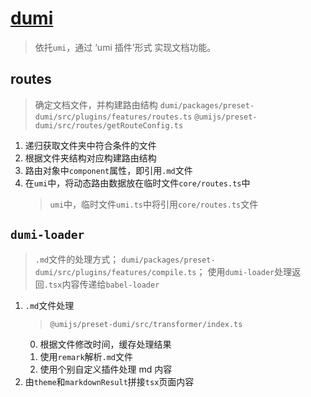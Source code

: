 # [dumi](https://github.com/umijs/dumi)
> 依托`umi`，通过 ‘umi 插件’形式 实现文档功能。



## routes
> 确定文档文件，并构建路由结构
> `dumi/packages/preset-dumi/src/plugins/features/routes.ts`
> `@umijs/preset-dumi/src/routes/getRouteConfig.ts`

1. 递归获取文件夹中符合条件的文件
2. 根据文件夹结构对应构建路由结构
3. 路由对象中`component`属性，即引用`.md`文件
4. 在`umi`中，将动态路由数据放在临时文件`core/routes.ts`中
    > `umi`中，临时文件`umi.ts`中将引用`core/routes.ts`文件


## `dumi-loader`
> `.md`文件的处理方式；
> `dumi/packages/preset-dumi/src/plugins/features/compile.ts`；
> 使用`dumi-loader`处理返回`.tsx`内容传递给`babel-loader`

1. `.md`文件处理
    > `@umijs/preset-dumi/src/transformer/index.ts`
    0. 根据文件修改时间，缓存处理结果
    1. 使用`remark`解析`.md`文件
    2. 使用个别自定义插件处理 md 内容
2. 由`theme`和`markdownResult`拼接`tsx`页面内容


